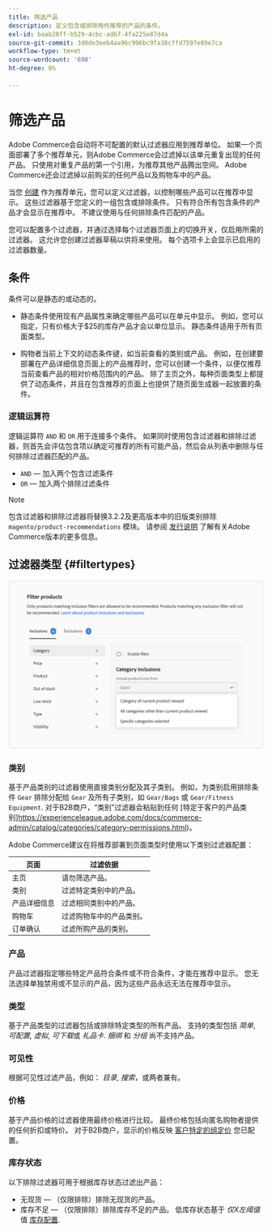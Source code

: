 ```yaml
---
title: 筛选产品
description: 定义包含或排除用作推荐的产品的条件。
exl-id: baab28ff-b529-4cbc-adb7-4fa225e87d4a
source-git-commit: 3d0de3eeb4aa96c996bc9fa38cffd7597e89e7ca
workflow-type: tm+mt
source-wordcount: '698'
ht-degree: 0%

---
```


# 筛选产品

Adobe Commerce会自动将不可配置的默认过滤器应用到推荐单位。 如果一个页面部署了多个推荐单元，则Adobe Commerce会过滤掉以该单元重复出现的任何产品。 只使用对重复产品的第一个引用，为推荐其他产品腾出空间。 Adobe Commerce还会过滤掉以前购买的任何产品以及购物车中的产品。

当您 [创建](create.md) 作为推荐单元，您可以定义过滤器，以控制哪些产品可以在推荐中显示。 这些过滤器基于您定义的一组包含或排除条件。 只有符合所有包含条件的产品才会显示在推荐中。 不建议使用与任何排除条件匹配的产品。

您可以配置多个过滤器，并通过选择每个过滤器页面上的切换开关，仅启用所需的过滤器。 这允许您创建过滤器草稿以供将来使用。 每个选项卡上会显示已启用的过滤器数量。

## 条件

条件可以是静态的或动态的。

- 静态条件使用现有产品属性来确定哪些产品可以在单元中显示。 例如，您可以指定，只有价格大于$25的库存产品才会以单位显示。 静态条件适用于所有页面类型。

- 购物者当前上下文的动态条件键，如当前查看的类别或产品。 例如，在创建要部署在产品详细信息页面上的产品推荐时，您可以创建一个条件，以便仅推荐当前查看产品的相对价格范围内的产品。 除了主页之外，每种页面类型上都提供了动态条件，并且在包含推荐的页面上也提供了随页面生成器一起放置的条件。

### 逻辑运算符

逻辑运算符 `AND` 和 `OR` 用于连接多个条件。 如果同时使用包含过滤器和排除过滤器，则首先会评估包含项以确定可推荐的所有可能产品，然后会从列表中删除与任何排除过滤器匹配的产品。

- `AND`  — 加入两个包含过滤条件
- `OR`  — 加入两个排除过滤条件

>[!NOTE]
>
> 包含过滤器和排除过滤器将替换3.2.2及更高版本中的旧版类别排除 `magento/product-recommendations` 模块。 请参阅 [发行说明](release-notes.md) 了解有关Adobe Commerce版本的更多信息。

## 过滤器类型 {#filtertypes}

![过滤器](assets/rec-conditions.png)

### 类别

基于产品类别的过滤器使用直接类别分配及其子类别。 例如，为类别启用排除条件 `Gear` 排除分配给 `Gear` 及所有子类别，如 `Gear/Bags` 或 `Gear/Fitness Equipment`. 对于B2B商户，“类别”过滤器会粘贴到任何 [特定于客户的产品类别]https://experienceleague.adobe.com/docs/commerce-admin/catalog/categories/category-permissions.html)。

Adobe Commerce建议在将推荐部署到页面类型时使用以下类别过滤器配置：

| 页面 | 过滤依据 |
|---|---|
| 主页 | 请勿筛选产品。 |
| 类别 | 过滤特定类别中的产品。 |
| 产品详细信息 | 过滤相同类别中的产品。 |
| 购物车 | 过滤购物车中的产品类别。 |
| 订单确认 | 过滤所购产品的类别。 |

### 产品

产品过滤器指定哪些特定产品符合条件或不符合条件，才能在推荐中显示。 您无法选择单独禁用或不显示的产品，因为这些产品永远无法在推荐中显示。

### 类型

基于产品类型的过滤器包括或排除特定类型的所有产品。 支持的类型包括 _简单_, _可配置_, _虚拟_, _可下载_&#x200B;或 _礼品卡_. _捆绑_ 和 _分组_ 尚不支持产品。

### 可见性

根据可见性过滤产品，例如： _目录_, _搜索_，或两者兼有。

### 价格

基于产品价格的过滤器使用最终价格进行比较。 最终价格包括向匿名购物者提供的任何折扣或特价。 对于B2B商户，显示的价格反映 [客户特定的组定价](https://experienceleague.adobe.com/docs/commerce-admin/catalog/products/pricing/pricing-advanced.html) 您已配置。

### 库存状态

以下排除过滤器可用于根据库存状态过滤出产品：

- 无现货 — （仅限排除）排除无现货的产品。
- 库存不足 — （仅限排除）排除库存不足的产品。 低库存状态基于 _仅X左阈值_ 值 [库存配置](https://experienceleague.adobe.com/docs/commerce-admin/config/catalog/inventory.html).

